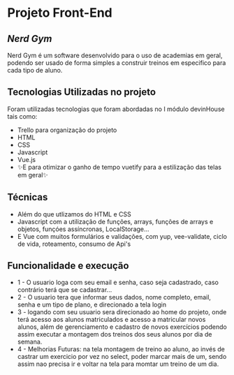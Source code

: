 # Projeto Front-End
## _Nerd Gym_

Nerd Gym é um software desenvolvido para o uso de academias em geral, podendo ser usado de forma simples a construir treinos em especifico para cada tipo de aluno.


## Tecnologias Utilizadas no projeto
Foram utilizadas tecnologias que foram abordadas no I módulo devinHouse tais como:

- Trello para organização do projeto
- HTML
- CSS
- Javascript
- Vue.js
- ✨E para  otimizar o ganho de tempo vuetify para a estilização das telas em geral✨

## Técnicas

- Além do que utlizamos do HTML e CSS
- Javascript com a utilização de funções, arrays, funções de arrays e objetos, funçóes assíncronas, LocalStorage...
- E Vue com muitos formulários e validações, com yup, vee-validate, ciclo de vida, roteamento, consumo de Api's 


## Funcionalidade e execução

- 1 - O usuario loga com seu email e senha, caso seja cadastrado, caso contrário terá que se cadastrar...
- 2 - O usuario tera que informar seus dados, nome completo, email, senha e um tipo de plano, e direcionado a tela login
- 3 - logando com seu usuario sera direcionado ao home do projeto, onde terá acesso aos alunos matriculados e acesso a matricular novos alunos, além de gerenciamento e cadastro de novos exercícios podendo assim executar a montagem dos treinos dos seus alunos por dia de semana.
- 4 - Melhorias Futuras: na tela montagem de treino ao aluno, ao invés de castrar um exercicio por vez no select, poder marcar mais de um, sendo assim nao precisa ir e voltar na tela para momtar um treino de um dia.

